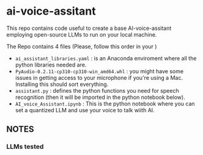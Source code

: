 # ai-voice-assitant
This repo contains code useful to create a base AI-voice-assitant employing open-source LLMs to run on your local machine.

The Repo contains 4 files (Please, follow this order in your )
- `ai_assistant_libraries.yaml` : is an Anaconda enviroment where all the python libraries needed are.
- `PyAudio-0.2.11-cp310-cp310-win_amd64.whl` : you might have some issues in getting access to your microphone if you're using a Mac. Installing this should sort everything.
- `assistant.py` : defines the python functions you need for speech recognition (then it will be imported in the python notebook below).
- `AI_voice_Assistant.ipynb` : This is the python notebook where you can set a quantized LLM and use your voice to talk wiith AI.

## NOTES
### LLMs tested
